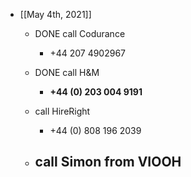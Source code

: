 - [[May 4th, 2021]]
	 - DONE call Codurance
		 - +44 207 4902967

	 - DONE call H&M
		 - **+44 (0) 203 004 9191**

	 - call HireRight
		 - +44 (0) 808 196 2039 

	 - call Simon from VIOOH
		 - 

